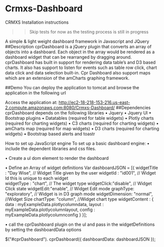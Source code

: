 # Crmxs-Dashboard
CRMXS 
Installation instructions 

>>Skip tests for now as the testing process is still in progress

A simple & light weight dashboard framework in Javascript and JQuery
##Description
cprDashboard is a jQuery plugin that converts an array of objects into a dashboard. Each object in the array would be rendered as a dashboard widget that can be rearranged by dragging around.
cprDashboard has built in support for rendering data table’s and D3 based charts. It also has support to listen for events such as table row click, chart data click and data selection built-in.
Cpr Dashboard also support maps which are an extension of the amCharts graphing framework.


##Demo
You can deploy the application to tomcat and browse the application in the following url


Access the application at: http://ec2-18-218-153-216.us-east-2.compute.amazonaws.com:8080/Crmxs-Dashboard/
##Dependencies
cprDashboard depends on the following libraries
•	Jquery
•	Jquery UI
•	Bootstrap plugins
•	Datatables (required for table widgets)
•	Plotly charts (required for charting widgets)
•	C3 charts (required for charting widgets)
•	amCharts map (required for map widgets)
•	D3 charts (required for charting widgets)
•	Bootstrap based alerts and toastr 

How to set up JavaScript engine 
To set up a basic dashboard engine:
•	include the dependent libraries and css files.
<!--   CPR Dashboard    Custom     -->
<script src="assets/dash6/js/jquery/jquery-ui-1.12.1.min.js" type="text/javascript"></script>
<script src="assets/dash6/js/plotly-latest.min.js"></script>
<script src="assets/dash6/js/c3/c3.min.js"></script>
<!-- amcharts map -->
<script src="assets/dash6/js/amchartsMap/ammap.js" type="text/javascript"></script>
<script src="assets/dash6/js/amchartsMap/light.js" type="text/javascript"></script>
<script src="assets/dash6/js/amchartsMap/worldLow.js" type="text/javascript"></script>
<script src="assets/dash6/js/amchartsMap/usaLow.js" type="text/javascript"></script>
<script src="assets/dash6/js/themeswitcher/jquery.themeswitcher.min.js" type="text/javascript"></script>
<!-- load CPR dashboard widget library -->
<script src="assets/dash6/js/jquery-cprDashboard.js" type="text/javascript"></script>
<script src="assets/dash6/js/exampleData.js" type="text/javascript"></script>
<script src="assets/dash6/js/datatableNw/jquery.dataTables.min.js"></script>

•	Create a ul dom element to render the dashboard
<ul id="cprDashboard"></ul>

•	Define an Array of widget definitions
Var dashboardJSON = 
[{		widgetTitle : "Day Wise",    // Widget Title given by the user 
		widgetId : "id001",          // Widget Id this is unique to each widget   
		widgetType : "chart",	   // The widget type
		widgetClick:"disable",       // Widget Click state 
		widgetEdit:"enable",         // Widget Edit mode 
		graphType: "exploratory",   // Widget is in D3 graph mode 
		widgetDimension: "normal",  //Widget Size 
		chartType: "column", 	  //Widget chart type
		widgetContent : {
			data : myExampleData.plotlycolumndata, 
			layout : myExampleData.plotlycolumnlayout,
			config : myExampleData.plotlycolumnconfig
		}
}];

•	call the cprDashboard plugin on the ul and pass in the widgetDefinitions by setting the dashboardData options

$("#cprDashboard"). cprDashboard({
	dashboardData: dashboardJSON
});
